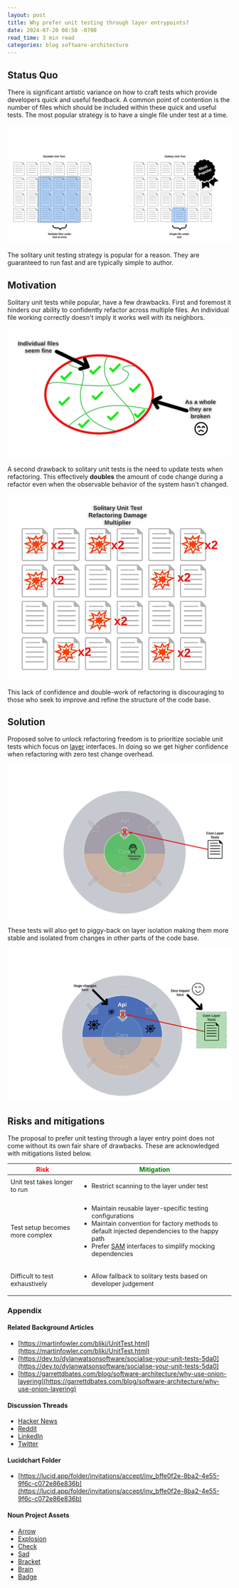 ```yaml
---
layout: post
title: Why prefer unit testing through layer entrypoints?
date: 2024-07-20 08:50 -0700
read_time: 3 min read
categories: blog software-architecture
---
```


## Status Quo
There is significant artistic variance on how to craft tests which provide developers quick and useful feedback. A common point of contention is the number of files which should be included within these quick and useful tests. The most popular strategy is to have a single file under test at a time.

![Most popular solitary unit testing](/assets/why-prefer-unit-testing-through-a-layer-entrypoint/most-popular.png)

The solitary unit testing strategy is popular for a reason. They are guaranteed to run fast and are typically simple to author. 

## Motivation
Solitary unit tests while popular, have a few drawbacks. First and foremost it hinders our ability to confidently refactor across multiple files. An individual file working correctly doesn't imply it works well with its neighbors.  

![Refactoring multiple files](/assets/why-prefer-unit-testing-through-a-layer-entrypoint/refactoring-multiple-files.png)

A second drawback to solitary unit tests is the need to update tests when refactoring. This effectively **doubles** the amount of code change during a refactor even when the observable behavior of the system hasn't changed.

![Solitary refactor damage multiplier](/assets/why-prefer-unit-testing-through-a-layer-entrypoint/solitary-refactor-damage-multiplier.png)

This lack of confidence and double-work of refactoring is discouraging to those who seek to improve and refine the structure of the code base.

## Solution
Proposed solve to unlock refactoring freedom is to prioritize sociable unit tests which focus on [layer](/blog/software-architecture/why-use-onion-layering) interfaces. In doing so we get higher confidence when refactoring with zero test change overhead.

![Refactoring freedom](/assets/why-prefer-unit-testing-through-a-layer-entrypoint/refactoring-freedom.png)

These tests will also get to piggy-back on layer isolation making them more stable and isolated from changes in other parts of the code base.

![Layer change isolation](/assets/why-prefer-unit-testing-through-a-layer-entrypoint/layer-change-isolation.png)

## Risks and mitigations
The proposal to prefer unit testing through a layer entry point does not come without its own fair share of drawbacks. These are acknowledged with mitigations listed below.

<table>
  <thead>
    <tr>
      <th><span style="color:red">Risk</span></th>
      <th><span style="color:green">Mitigation</span></th>
    </tr>
  </thead>
  <tbody>
    <tr>
      <td>Unit test takes longer to run</td>
      <td><ul><li>Restrict scanning to the layer under test</li></ul></td>
    </tr>
    <tr>
      <td>Test setup becomes more complex</td>
      <td><ul><li>Maintain reusable layer-specific testing configurations</li><li>Maintain convention for factory methods to default injected dependencies to the happy path</li><li>Prefer <a href="https://kotlinlang.org/docs/fun-interfaces.html#sam-conversions">SAM</a> interfaces to simplify mocking dependencies</li></ul></td>
    </tr>
    <tr>
      <td>Difficult to test exhaustively</td>
      <td><ul><li>Allow fallback to solitary tests based on developer judgement</li></ul></td>
    </tr>
  </tbody>
</table>


### Appendix

#### Related Background Articles
* [https://martinfowler.com/bliki/UnitTest.html](https://martinfowler.com/bliki/UnitTest.html)
* [https://dev.to/dylanwatsonsoftware/socialise-your-unit-tests-5da0](https://dev.to/dylanwatsonsoftware/socialise-your-unit-tests-5da0)
* [https://garrettdbates.com/blog/software-architecture/why-use-onion-layering](https://garrettdbates.com/blog/software-architecture/why-use-onion-layering)

#### Discussion Threads
* [Hacker News](https://news.ycombinator.com/item?id=41018406)
* [Reddit](https://www.reddit.com/r/programming/comments/1e81vil/why_prefer_unit_testing_through_layer_entrypoints/)
* [LinkedIn](https://www.linkedin.com/posts/garrettdbates_why-prefer-unit-testing-through-layer-entrypoints-activity-7220486583773224960-9xLl?utm_source=share&utm_medium=member_desktop)
* [Twitter](https://x.com/garrettdbates/status/1814721450227671427)

#### Lucidchart Folder
* [https://lucid.app/folder/invitations/accept/inv_bffe0f2e-8ba2-4e55-9f6c-c072e86e836b](https://lucid.app/folder/invitations/accept/inv_bffe0f2e-8ba2-4e55-9f6c-c072e86e836b)

#### Noun Project Assets
* [Arrow](https://thenounproject.com/icon/arrow-2146615/)
* [Explosion](https://thenounproject.com/icon/explosion-563988/)
* [Check](https://thenounproject.com/icon/yes-5537946/)
* [Sad](https://thenounproject.com/icon/sad-1515667/)
* [Bracket](https://thenounproject.com/icon/bracket-3883565/)
* [Brain](https://thenounproject.com/icon/brain-475578/)
* [Badge](https://thenounproject.com/icon/badge-1114431/)